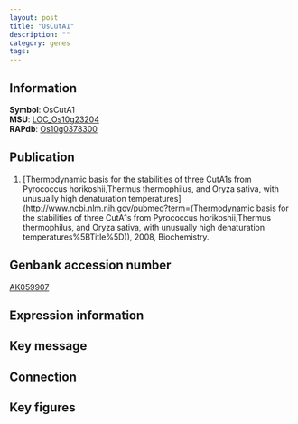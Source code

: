 ```yaml
---
layout: post
title: "OsCutA1"
description: ""
category: genes
tags: 
---
```


## Information
__Symbol__: OsCutA1  
__MSU__: [LOC_Os10g23204](http://rice.plantbiology.msu.edu/cgi-bin/ORF_infopage.cgi?orf=LOC_Os10g23204)  
__RAPdb__: [Os10g0378300](http://rapdb.dna.affrc.go.jp/viewer/gbrowse_details/irgsp1?name=Os10g0378300)  

## Publication
1. [Thermodynamic basis for the stabilities of three CutA1s from Pyrococcus horikoshii,Thermus thermophilus, and Oryza sativa, with unusually high denaturation temperatures](http://www.ncbi.nlm.nih.gov/pubmed?term=(Thermodynamic basis for the stabilities of three CutA1s from Pyrococcus horikoshii,Thermus thermophilus, and Oryza sativa, with unusually high denaturation temperatures%5BTitle%5D)), 2008, Biochemistry.

## Genbank accession number
[AK059907](http://www.ncbi.nlm.nih.gov/nuccore/AK059907)

## Expression information

## Key message

## Connection

## Key figures



